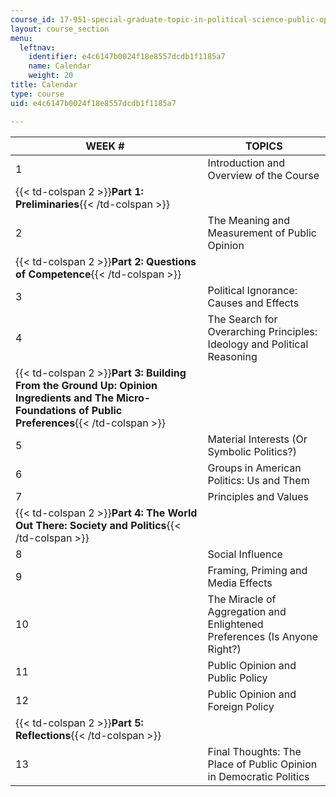 ```yaml
---
course_id: 17-951-special-graduate-topic-in-political-science-public-opinion-spring-2004
layout: course_section
menu:
  leftnav:
    identifier: e4c6147b0024f18e8557dcdb1f1185a7
    name: Calendar
    weight: 20
title: Calendar
type: course
uid: e4c6147b0024f18e8557dcdb1f1185a7

---
```


| WEEK #  | TOPICS |
| --- | --- |
| 1 | Introduction and Overview of the Course |
| {{< td-colspan 2 >}}**Part 1: Preliminaries**{{< /td-colspan >}} ||
| 2 | The Meaning and Measurement of Public Opinion |
| {{< td-colspan 2 >}}**Part 2: Questions of Competence**{{< /td-colspan >}} ||
| 3 | Political Ignorance: Causes and Effects |
| 4 | The Search for Overarching Principles: Ideology and Political Reasoning |
| {{< td-colspan 2 >}}**Part 3: Building From the Ground Up: Opinion Ingredients and The Micro-Foundations of Public Preferences**{{< /td-colspan >}} ||
| 5 | Material Interests (Or Symbolic Politics?) |
| 6 | Groups in American Politics: Us and Them |
| 7 | Principles and Values |
| {{< td-colspan 2 >}}**Part 4: The World Out There: Society and Politics**{{< /td-colspan >}} ||
| 8 | Social Influence |
| 9 | Framing, Priming and Media Effects |
| 10 | The Miracle of Aggregation and Enlightened Preferences (Is Anyone Right?) |
| 11 | Public Opinion and Public Policy |
| 12 | Public Opinion and Foreign Policy |
| {{< td-colspan 2 >}}**Part 5: Reflections**{{< /td-colspan >}} ||
| 13 | Final Thoughts: The Place of Public Opinion in Democratic Politics